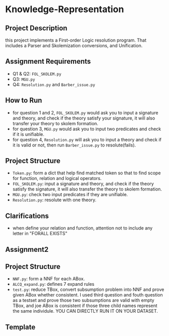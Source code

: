 # Knowledge-Representation

## Project Description
this project implements a First-order Logic resolution program. That includes a Parser and Skolemization conversions, and Unification.

## Assignment Requirements
- Q1 & Q2: `FOL_SKOLEM.py`
- Q3: `MGU.py`
- Q4: `Resolution.py` and `Barber_issue.py`

## How to Run
- for question 1 and 2, `FOL_SKOLEM.py` would ask you to input a signature and theory, and check if the theory satisfy your signature, it will also transfer your theory to skolem formation.
- for question 3, `MGU.py` would ask you to input two predicates and check if it is unifiable.
- for question 4, `Resolution.py` will ask you to input a theory and check if it is valid or not, then run `Barber_issue.py` to resolute(fails).


## Project Structure
- `Token.py`: form a dict that help find matched token so that to find scope for function, relation and logical operators.
- `FOL_SKOLEM.py`: input a signature and theory, and check if the theory satisfy the signature, it will also transfer the theory to skolem formation.
- `MGU.py`: check two input predicates if they are unifiable.
- `Resolution.py`: resolute with one theory.

## Clarifications
- when define your relation and function, attention not to include any letter in "FORALL EXISTS"

## Assignment2
## Project Structure
- `NNF.py`: form a NNF for each ABox.
- `ALCQ_expand.py`: defines 7 expand rules
- `test.py`: reduce TBox, convert subsumption problem into NNF and prove given ABox whether consistent. I used third question and fouth question as a testset and prove those two subsumptions are valid with empty TBox, and joe ABox is consistent if those three child names represent the same individule. YOU CAN DIRECTLY RUN IT ON YOUR DATASET.

## Template


